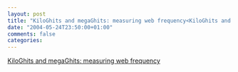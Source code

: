 ```yaml
---
layout: post
title: "KiloGhits and megaGhits: measuring web frequency<KiloGhits and megaGhits: measuring web frequency"
date: "2004-05-24T23:50:00+01:00"
comments: false
categories: 
---
```


<p><a href="http://itre.cis.upenn.edu/~myl/languagelog/archives/000951.html">KiloGhits and megaGhits: measuring web frequency</a></p>


